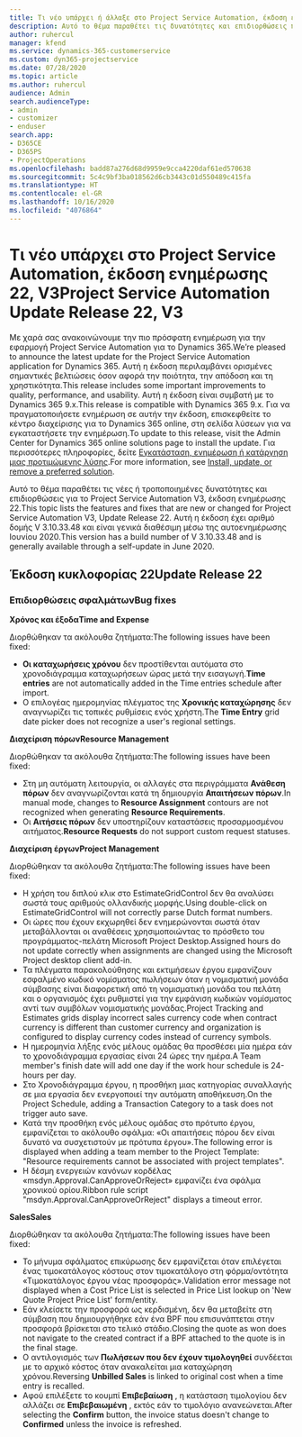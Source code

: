 ```yaml
---
title: Τι νέο υπάρχει ή άλλαξε στο Project Service Automation, έκδοση ενημέρωσης 22, V3
description: Αυτό το θέμα παραθέτει τις δυνατότητες και επιδιορθώσεις που είναι διαθέσιμες στο Project Service Automation, έκδοση ενημέρωσης 22, V3.
author: ruhercul
manager: kfend
ms.service: dynamics-365-customerservice
ms.custom: dyn365-projectservice
ms.date: 07/28/2020
ms.topic: article
ms.author: ruhercul
audience: Admin
search.audienceType:
- admin
- customizer
- enduser
search.app:
- D365CE
- D365PS
- ProjectOperations
ms.openlocfilehash: badd87a276d68d9959e9cca4220daf61ed570638
ms.sourcegitcommit: 5c4c9bf3ba018562d6cb3443c01d550489c415fa
ms.translationtype: HT
ms.contentlocale: el-GR
ms.lasthandoff: 10/16/2020
ms.locfileid: "4076864"
---
```

# <a name="project-service-automation-update-release-22-v3"></a><span data-ttu-id="14e28-103">Τι νέο υπάρχει στο Project Service Automation, έκδοση ενημέρωσης 22, V3</span><span class="sxs-lookup"><span data-stu-id="14e28-103">Project Service Automation Update Release 22, V3</span></span>

<span data-ttu-id="14e28-104">Με χαρά σας ανακοινώνουμε την πιο πρόσφατη ενημέρωση για την εφαρμογή Project Service Automation για το Dynamics 365.</span><span class="sxs-lookup"><span data-stu-id="14e28-104">We’re pleased to announce the latest update for the Project Service Automation application for Dynamics 365.</span></span> <span data-ttu-id="14e28-105">Αυτή η έκδοση περιλαμβάνει ορισμένες σημαντικές βελτιώσεις όσον αφορά την ποιότητα, την απόδοση και τη χρηστικότητα.</span><span class="sxs-lookup"><span data-stu-id="14e28-105">This release includes some important improvements to quality, performance, and usability.</span></span> <span data-ttu-id="14e28-106">Αυτή η έκδοση είναι συμβατή με το Dynamics 365 9.x.</span><span class="sxs-lookup"><span data-stu-id="14e28-106">This release is compatible with Dynamics 365 9.x.</span></span> <span data-ttu-id="14e28-107">Για να πραγματοποιήσετε ενημέρωση σε αυτήν την έκδοση, επισκεφθείτε το κέντρο διαχείρισης για το Dynamics 365 online, στη σελίδα λύσεων για να εγκαταστήσετε την ενημέρωση.</span><span class="sxs-lookup"><span data-stu-id="14e28-107">To update to this release, visit the Admin Center for Dynamics 365 online solutions page to install the update.</span></span> <span data-ttu-id="14e28-108">Για περισσότερες πληροφορίες, δείτε [Εγκατάσταση, ενημέρωση ή κατάργηση μιας προτιμώμενης λύσης](https://docs.microsoft.com/power-platform/admin/install-remove-preferred-solution).</span><span class="sxs-lookup"><span data-stu-id="14e28-108">For more information, see [Install, update, or remove a preferred solution](https://docs.microsoft.com/power-platform/admin/install-remove-preferred-solution).</span></span>

<span data-ttu-id="14e28-109">Αυτό το θέμα παραθέτει τις νέες ή τροποποιημένες δυνατότητες και επιδιορθώσεις για το Project Service Automation V3, έκδοση ενημέρωσης 22.</span><span class="sxs-lookup"><span data-stu-id="14e28-109">This topic lists the features and fixes that are new or changed for Project Service Automation V3, Update Release 22.</span></span> <span data-ttu-id="14e28-110">Αυτή η έκδοση έχει αριθμό δομής V 3.10.33.48 και είναι γενικά διαθέσιμη μέσω της αυτοενημέρωσης Ιουνίου 2020.</span><span class="sxs-lookup"><span data-stu-id="14e28-110">This version has a build number of V 3.10.33.48 and is generally available through a self-update in June 2020.</span></span>

## <a name="update-release-22"></a><span data-ttu-id="14e28-111">Έκδοση κυκλοφορίας 22</span><span class="sxs-lookup"><span data-stu-id="14e28-111">Update Release 22</span></span>

### <a name="bug-fixes"></a><span data-ttu-id="14e28-112">Επιδιορθώσεις σφαλμάτων</span><span class="sxs-lookup"><span data-stu-id="14e28-112">Bug fixes</span></span>



<span data-ttu-id="14e28-113">**Χρόνος και έξοδα**</span><span class="sxs-lookup"><span data-stu-id="14e28-113">**Time and Expense**</span></span>

<span data-ttu-id="14e28-114">Διορθώθηκαν τα ακόλουθα ζητήματα:</span><span class="sxs-lookup"><span data-stu-id="14e28-114">The following issues have been fixed:</span></span>

- <span data-ttu-id="14e28-115">**Οι καταχωρήσεις χρόνου** δεν προστίθενται αυτόματα στο χρονοδιάγραμμα καταχωρήσεων ώρας μετά την εισαγωγή.</span><span class="sxs-lookup"><span data-stu-id="14e28-115">**Time entries** are not automatically added in the Time entries schedule after import.</span></span>
- <span data-ttu-id="14e28-116">Ο επιλογέας ημερομηνίας πλέγματος της **Χρονικής καταχώρησης** δεν αναγνωρίζει τις τοπικές ρυθμίσεις ενός χρήστη.</span><span class="sxs-lookup"><span data-stu-id="14e28-116">The **Time Entry** grid date picker does not recognize a user's regional settings.</span></span>

<span data-ttu-id="14e28-117">**Διαχείριση πόρων**</span><span class="sxs-lookup"><span data-stu-id="14e28-117">**Resource Management**</span></span>

<span data-ttu-id="14e28-118">Διορθώθηκαν τα ακόλουθα ζητήματα:</span><span class="sxs-lookup"><span data-stu-id="14e28-118">The following issues have been fixed:</span></span>

- <span data-ttu-id="14e28-119">Στη μη αυτόματη λειτουργία, οι αλλαγές στα περιγράμματα **Ανάθεση πόρων** δεν αναγνωρίζονται κατά τη δημιουργία **Απαιτήσεων πόρων**.</span><span class="sxs-lookup"><span data-stu-id="14e28-119">In manual mode, changes to **Resource Assignment** contours are not recognized when generating **Resource Requirements**.</span></span>
- <span data-ttu-id="14e28-120">Οι **Αιτήσεις πόρων** δεν υποστηρίζουν καταστάσεις προσαρμοσμένου αιτήματος.</span><span class="sxs-lookup"><span data-stu-id="14e28-120">**Resource Requests** do not support custom request statuses.</span></span>

<span data-ttu-id="14e28-121">**Διαχείριση έργων**</span><span class="sxs-lookup"><span data-stu-id="14e28-121">**Project Management**</span></span>

<span data-ttu-id="14e28-122">Διορθώθηκαν τα ακόλουθα ζητήματα:</span><span class="sxs-lookup"><span data-stu-id="14e28-122">The following issues have been fixed:</span></span>

- <span data-ttu-id="14e28-123">Η χρήση του διπλού κλικ στο EstimateGridControl δεν θα αναλύσει σωστά τους αριθμούς ολλανδικής μορφής.</span><span class="sxs-lookup"><span data-stu-id="14e28-123">Using double-click on EstimateGridControl will not correctly parse Dutch format numbers.</span></span>
- <span data-ttu-id="14e28-124">Οι ώρες που έχουν εκχωρηθεί δεν ενημερώνονται σωστά όταν μεταβάλλονται οι αναθέσεις χρησιμοποιώντας το πρόσθετο του προγράμματος-πελάτη Microsoft Project Desktop.</span><span class="sxs-lookup"><span data-stu-id="14e28-124">Assigned hours do not update correctly when assignments are changed using the Microsoft Project desktop client add-in.</span></span>
- <span data-ttu-id="14e28-125">Τα πλέγματα παρακολούθησης και εκτιμήσεων έργου εμφανίζουν εσφαλμένο κωδικό νομίσματος πωλήσεων όταν η νομισματική μονάδα σύμβασης είναι διαφορετική από τη νομισματική μονάδα του πελάτη και ο οργανισμός έχει ρυθμιστεί για την εμφάνιση κωδικών νομίσματος αντί των συμβόλων νομισματικής μονάδας.</span><span class="sxs-lookup"><span data-stu-id="14e28-125">Project Tracking and Estimates grids display incorrect sales currency code when contract currency is different than customer currency and organization is configured to display currency codes instead of currency symbols.</span></span>
- <span data-ttu-id="14e28-126">Η ημερομηνία λήξης ενός μέλους ομάδας θα προσθέσει μία ημέρα εάν το χρονοδιάγραμμα εργασίας είναι 24 ώρες την ημέρα.</span><span class="sxs-lookup"><span data-stu-id="14e28-126">A Team member's finish date will add one day if the work hour schedule is 24-hours per day.</span></span>
- <span data-ttu-id="14e28-127">Στο Χρονοδιάγραμμα έργου, η προσθήκη μιας κατηγορίας συναλλαγής σε μια εργασία δεν ενεργοποιεί την αυτόματη αποθήκευση.</span><span class="sxs-lookup"><span data-stu-id="14e28-127">On the Project Schedule, adding a Transaction Category to a task does not trigger auto save.</span></span>
- <span data-ttu-id="14e28-128">Κατά την προσθήκη ενός μέλους ομάδας στο πρότυπο έργου, εμφανίζεται το ακόλουθο σφάλμα: «Οι απαιτήσεις πόρου δεν είναι δυνατό να συσχετιστούν με πρότυπα έργου».</span><span class="sxs-lookup"><span data-stu-id="14e28-128">The following error is displayed when adding a team member to the Project Template: "Resource requirements cannot be associated with project templates".</span></span> 
- <span data-ttu-id="14e28-129">Η δέσμη ενεργειών κανόνων κορδέλας «msdyn.Approval.CanApproveOrReject» εμφανίζει ένα σφάλμα χρονικού ορίου.</span><span class="sxs-lookup"><span data-stu-id="14e28-129">Ribbon rule script "msdyn.Approval.CanApproveOrReject" displays a timeout error.</span></span>

<span data-ttu-id="14e28-130">**Sales**</span><span class="sxs-lookup"><span data-stu-id="14e28-130">**Sales**</span></span>

<span data-ttu-id="14e28-131">Διορθώθηκαν τα ακόλουθα ζητήματα:</span><span class="sxs-lookup"><span data-stu-id="14e28-131">The following issues have been fixed:</span></span>

- <span data-ttu-id="14e28-132">Το μήνυμα σφάλματος επικύρωσης δεν εμφανίζεται όταν επιλέγεται ένας τιμοκατάλογος κόστους στον τιμοκατάλογο στη φόρμα/οντότητα «Τιμοκατάλογος έργου νέας προσφοράς».</span><span class="sxs-lookup"><span data-stu-id="14e28-132">Validation error message not displayed when a Cost Price List is selected in Price List lookup on 'New Quote Project Price List' form/entity.</span></span>
- <span data-ttu-id="14e28-133">Εάν κλείσετε την προσφορά ως κερδισμένη, δεν θα μεταβείτε στη σύμβαση που δημιουργήθηκε εάν ένα BPF που επισυνάπτεται στην προσφορά βρίσκεται στο τελικό στάδιο.</span><span class="sxs-lookup"><span data-stu-id="14e28-133">Closing the quote as won does not navigate to the created contract if a BPF attached to the quote is in the final stage.</span></span>
- <span data-ttu-id="14e28-134">Ο αντιλογισμός των **Πωλήσεων που δεν έχουν τιμολογηθεί** συνδέεται με το αρχικό κόστος όταν ανακαλείται μια καταχώρηση χρόνου.</span><span class="sxs-lookup"><span data-stu-id="14e28-134">Reversing **Unbilled Sales** is linked to original cost when a time entry is recalled.</span></span>
- <span data-ttu-id="14e28-135">Αφού επιλέξετε το κουμπί **Επιβεβαίωση** , η κατάσταση τιμολογίου δεν αλλάζει σε **Επιβεβαιωμένη** , εκτός εάν το τιμολόγιο ανανεώνεται.</span><span class="sxs-lookup"><span data-stu-id="14e28-135">After selecting the **Confirm** button, the invoice status doesn't change to **Confirmed** unless the invoice is refreshed.</span></span>
